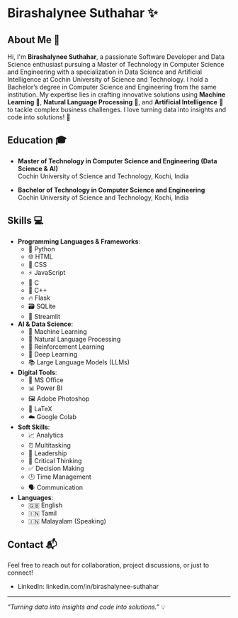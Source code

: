 # Birashalynee Suthahar ✨

## About Me 🌟

Hi, I'm **Birashalynee Suthahar**, a passionate Software Developer and Data Science enthusiast pursuing a Master of Technology in Computer Science and Engineering with a specialization in Data Science and Artificial Intelligence at Cochin University of Science and Technology. I hold a Bachelor’s degree in Computer Science and Engineering from the same institution. My expertise lies in crafting innovative solutions using **Machine Learning** 🤖, **Natural Language Processing** 📝, and **Artificial Intelligence** 🧠 to tackle complex business challenges. I love turning data into insights and code into solutions! 🚀

## Education 🎓

- **Master of Technology in Computer Science and Engineering (Data Science & AI)**\
  Cochin University of Science and Technology, Kochi, India

- **Bachelor of Technology in Computer Science and Engineering**\
  Cochin University of Science and Technology, Kochi, India

## Skills 💻

- **Programming Languages & Frameworks**:
  - 🐍 Python
  - 🌐 HTML
  - 🎨 CSS
  - ⚡ JavaScript
  - 🔶 C
  - 🔷 C++
  - 🔥 Flask
  - 🗃️ SQLite
  - 🌊 Streamlit
- **AI & Data Science**:
  - 🤖 Machine Learning
  - 📝 Natural Language Processing
  - 🔄 Reinforcement Learning
  - 🧠 Deep Learning
  - 📚 Large Language Models (LLMs)
- **Digital Tools**:
  - 📝 MS Office
  - 📊 Power BI
  - 🖼️ Adobe Photoshop
  - 📜 LaTeX
  - ☁️ Google Colab
- **Soft Skills**:
  - 📈 Analytics
  - ⏰ Multitasking
  - 👥 Leadership
  - 🧩 Critical Thinking
  - ✅ Decision Making
  - 🕒 Time Management
  - 🗣️ Communication
- **Languages**:
  - 🇬🇧 English
  - 🇮🇳 Tamil
  - 🇮🇳 Malayalam (Speaking)

## Contact 📬

Feel free to reach out for collaboration, project discussions, or just to connect!

- LinkedIn: linkedin.com/in/birashalynee-suthahar

---

*“Turning data into insights and code into solutions.”* 💡
